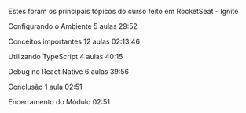 Estes foram os principais tópicos do curso feito em RocketSeat - Ignite

Configurando o Ambiente
5 aulas
29:52

Conceitos importantes
12 aulas
02:13:46

Utilizando TypeScript
4 aulas
40:15

Debug no React Native
6 aulas
39:56

Conclusão
1 aula
02:51

Encerramento do Módulo
02:51
